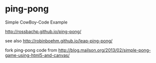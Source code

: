 ping-pong
==============

Simple CowBoy-Code Example

http://rossbachp.github.io/ping-pong/

see also
http://robinboehm.github.io/leap-ping-pong/

fork ping-pong code from
http://blog.mailson.org/2013/02/simple-pong-game-using-html5-and-canvas/
